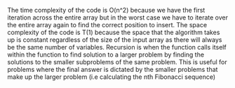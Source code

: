 The time complexity of the code is O(n^2) because we have the first iteration across the entire array but in the worst case we have to iterate over the entire array again to find the correct position to insert. 
The space complexity of the code is T(1) because the space that the algorithm takes up is constant regardless of the size of the input array as there will always be the same number of variables. 
Recursion is when the function calls itself within the function to find solution to a larger problem by finding the solutions to the smaller subproblems of the same problem. This is useful for problems where the final answer is dictated by the smaller problems that make up the larger problem (i.e calculating the nth Fibonacci sequence)
